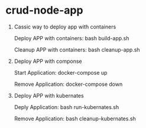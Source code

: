 # crud-node-app

1. Cassic way to deploy app with containers

      Deploy APP with containers: bash build-app.sh 
      
      Cleanup APP with containers: bash cleanup-app.sh 
   
2. Deploy APP with componse

      Start Application: docker-compose up
      
      Remove Application: docker-compose down
  
2. Deploy APP with kubernates

      Deply Application: bash run-kubernates.sh
      
      Remove Application: bash cleanup-kubernates.sh
